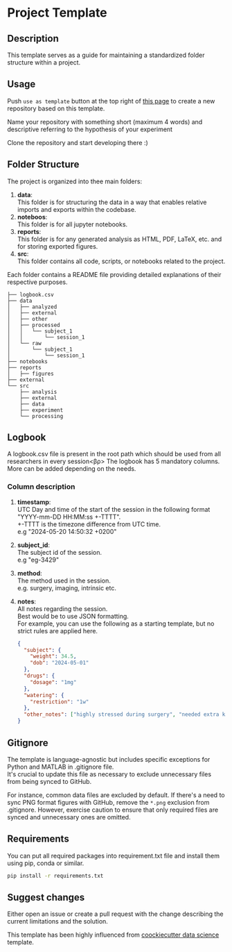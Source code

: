 # Project Template

## Description

This template serves as a guide for maintaining a standardized folder structure within a project.

## Usage

Push `use as template` button at the top right of [this page](https://github.com/poulet-lab/project-template/tree/main) to create a new repository based on this template.

Name your repository with something short (maximum 4 words) and descriptive referring to the hypothesis of your experiment

Clone the repository and start developing there :)

## Folder Structure

The project is organized into thee main folders:

1. **data**:<br>
   This folder is for structuring the data in a way that enables relative imports and exports within the codebase.
4. **noteboos**:<br>
   This folder is for all jupyter notebooks.
3. **reports**:<br>
   This folder is for any generated analysis as HTML, PDF, LaTeX, etc. and for storing exported figures.
4. **src**:<br>
   This folder contains all code, scripts, or notebooks related to the project.

Each folder contains a README file providing detailed explanations of their respective purposes.

```shell
├── logbook.csv
├── data
│   ├── analyzed
│   ├── external
│   ├── other
│   ├── processed
│   │   └── subject_1
│   │       └── session_1
│   └── raw
│       └── subject_1
│           └── session_1
├── notebooks
├── reports
│   ├── figures
├── external
└── src
    ├── analysis
    ├── external
    ├── data
    ├── experiment
    └── processing

```

## Logbook

A logbook.csv file is present in the root path which should be used from all researchers in every session<βρ>
The logbook has 5 mandatory columns. More can be added depending on the needs.

### Column description

1. **timestamp**:<br>
   UTC Day and time of the start of the session in the following format "YYYY-mm-DD HH:MM:ss +-TTTT".<br>
   +-TTTT is the timezone difference from UTC time.<br>
   e.g "2024-05-20 14:50:32 +0200"
2. **subject_id**:<br>
   The subject id of the session.<br>
   e.g "eg-3429"
3. **method**:<br>
   The method used in the session.<br>
   e.g. surgery, imaging, intrinsic etc.
4. **notes**:<br>
   All notes regarding the session.<br>
   Best would be to use JSON formatting.<br>
   For example, you can use the following as a starting template, but no strict rules are applied here.

   ```json
   {
     "subject": {
       "weight": 34.5,
       "dob": "2024-05-01"
     },
     "drugs": {
       "dosage": "1mg"
     },
     "watering": {
       "restriction": "1w"
     },
     "other_notes": ["highly stressed during surgery", "needed extra ketamine"]
   }
   ```

## Gitignore

The template is language-agnostic but includes specific exceptions for Python and MATLAB in .gitignore file. <br>
It's crucial to update this file as necessary to exclude unnecessary files from being synced to GitHub.

For instance, common data files are excluded by default.
If there's a need to sync PNG format figures with GitHub, remove the `*.png` exclusion from .gitignore.
However, exercise caution to ensure that only required files are synced and unnecessary ones are omitted.

## Requirements

You can put all required packages into requirement.txt file and install them using pip, conda or similar.

```bash
pip install -r requirements.txt

```

## Suggest changes

Either open an issue or create a pull request with the change describing the current limitations and the solution.

This template has been highly influenced from [coockiecutter data science](https://cookiecutter-data-science.drivendata.org/) template.
